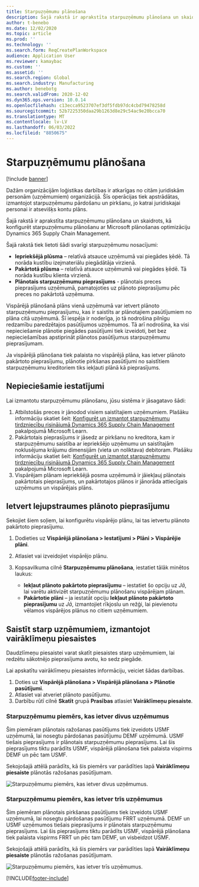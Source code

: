```yaml
---
title: Starpuzņēmumu plānošana
description: Šajā rakstā ir aprakstīta starpuzņēmumu plānošana un skaidrots, kā konfigurēt starpuzņēmumu plānošanu ar Microsoft plānošanas optimizāciju Dynamics 365 Supply Chain Management.
author: t-benebo
ms.date: 12/02/2020
ms.topic: article
ms.prod: ''
ms.technology: ''
ms.search.form: ReqCreatePlanWorkspace
audience: Application User
ms.reviewer: kamaybac
ms.custom: ''
ms.assetid: ''
ms.search.region: Global
ms.search.industry: Manufacturing
ms.author: benebotg
ms.search.validFrom: 2020-12-02
ms.dyn365.ops.version: 10.0.14
ms.openlocfilehash: c13ecca9523707ef3df5fdb97dc4cbd79478258d
ms.sourcegitcommit: 52b7225350daa29b1263d8e29c54ac9e20bcca70
ms.translationtype: MT
ms.contentlocale: lv-LV
ms.lasthandoff: 06/03/2022
ms.locfileid: "8850675"
---
```

# <a name="intercompany-planning"></a>Starpuzņēmumu plānošana

[!include [banner](../../includes/banner.md)]

Dažām organizācijām loģistikas darbības ir atkarīgas no citām juridiskām personām (uzņēmumiem) organizācijā. Šīs operācijas tiek apstrādātas, izmantojot starpuzņēmumu pārdošanu un pirkšanu, jo katrai juridiskajai personai ir atsevišķs kontu plāns.

Šajā rakstā ir aprakstīta starpuzņēmumu plānošana un skaidrots, kā konfigurēt starpuzņēmumu plānošanu ar Microsoft plānošanas optimizāciju Dynamics 365 Supply Chain Management.

Šajā rakstā tiek lietoti šādi svarīgi starpuzņēmumu nosacījumi:

- **Iepriekšējā plūsma** – relatīvā atsauce uzņēmumā vai piegādes ķēdē. Tā norāda kustību izejmateriālu piegādātāja virzienā.
- **Pakārtotā plūsma** – relatīvā atsauce uzņēmumā vai piegādes ķēdē. Tā norāda kustību klienta virzienā.
- **Plānotais starpuzņēmumu pieprasījums** - plānotais preces pieprasījums uzņēmumā, pamatojoties uz plānoto pieprasījumu pēc preces no pakārtotā uzņēmuma.

Vispārējā plānošanā plāns vienā uzņēmumā var ietvert plānoto starpuzņēmumu pieprasījumu, kas ir saistīts ar plānotajiem pasūtījumiem no plāna citā uzņēmumā. Šī iespēja ir noderīga, jo tā nodrošina pilnīgu redzamību paredzētajos pasūtījumos uzņēmumos. Tā arī nodrošina, ka visi nepieciešamie plānotie piegādes pasūtījumi tiek izveidoti, bet bez nepieciešamības apstiprināt plānotos pasūtījumus starpuzņēmumu pieprasījumam.

Ja vispārējā plānošana tiek palaista no vispārējā plāna, kas ietver plānoto pakārtoto pieprasījumu, plānotie pirkšanas pasūtījumi no saistītiem starpuzņēmumu kreditoriem tiks iekļauti plānā kā pieprasījums.

## <a name="required-setup"></a>Nepieciešamie iestatījumi

Lai izmantotu starpuzņēmumu plānošanu, jūsu sistēma ir jāsagatavo šādi:

1. Atbilstošās preces ir jānodod visiem saistītajiem uzņēmumiem. Plašāku informāciju skatiet šeit: [Konfigurēt un izmantot starpuzņēmumu tirdzniecību risinājumā Dynamics 365 Supply Chain Management](/learn/modules/configure-use-intercompany-trade-dyn365-supply-chain-mgmt/) pakalpojumā Microsoft Learn.
1. Pakārtotais pieprasījums ir jāsedz ar pirkšanu no kreditora, kam ir starpuzņēmumu saistība ar iepriekšējo uzņēmumu un saistītajām noklusējuma krājumu dimensijām (vieta un noliktava) debitoram. Plašāku informāciju skatiet šeit: [Konfigurēt un izmantot starpuzņēmumu tirdzniecību risinājumā Dynamics 365 Supply Chain Management](/learn/modules/configure-use-intercompany-trade-dyn365-supply-chain-mgmt/) pakalpojumā Microsoft Learn.
1. Vispārējam plānam iepriekšējā posma uzņēmumā ir jāiekļauj plānotais pakārtotais pieprasījums, un pakārtotajos plānos ir jānorāda attiecīgais uzņēmums un vispārējais plāns.

## <a name="include-planned-downstream-demand"></a>Ietvert lejupstraumes plānoto pieprasījumu

Sekojiet šiem soļiem, lai konfigurētu vispārējo plānu, lai tas ietvertu plānoto pakārtoto pieprasījumu.

1. Dodieties uz **Vispārējā plānošana \> Iestatījumi \> Plāni \> Vispārējie plāni**.
1. Atlasiet vai izveidojiet vispārējo plānu.
1. Kopsavilkuma cilnē **Starpuzņēmumu plānošana**, iestatiet tālāk minētos laukus:

    - **Iekļaut plānoto pakārtoto pieprasījumu** – iestatiet šo opciju uz *Jā*, lai varētu aktivizēt starpuzņēmumu plānošanu vispārējam plānam.
    - **Pakārtotie plāni** – ja iestatāt opciju **Iekļaut plānoto pakārtoto pieprasījumu** uz *Jā*, izmantojiet rīkjoslu un režģi, lai pievienotu vēlamos vispārējos plānus no citiem uzņēmumiem.

## <a name="peg-across-companies-by-using-multilevel-pegging"></a>Saistīt starp uzņēmumiem, izmantojot vairāklīmeņu piesaistes

Daudzlīmeņu piesaistei varat skatīt piesaistes starp uzņēmumiem, lai redzētu sākotnējo pieprasījuma avotu, ko sedz piegāde.

Lai apskatītu vairāklīmeņu piesaistes informāciju, veiciet šādas darbības.

1. Doties uz **Vispārējā plānošana \> Vispārējā plānošana \> Plānotie pasūtījumi**.
1. Atlasiet vai atveriet plānoto pasūtījumu.
1. Darbību rūtī cilnē **Skatīt** grupā **Prasības** atlasiet **Vairāklīmeņu piesaiste**.

### <a name="intercompany-example-that-involves-two-companies"></a>Starpuzņēmumu piemērs, kas ietver divus uzņēmumus

Šim piemēram plānotais ražošanas pasūtījums tiek izveidots USMF uzņēmumā, lai nosegtu pārdošanas pasūtījumu DEMF uzņēmumā. USMF tiešais pieprasījums ir plānotais starpuzņēmumu pieprasījums. Lai šis pieprasījums tiktu parādīts USMF, vispārējā plānošana tiek palaista vispirms DEMF un pēc tam USMF.

Sekojošajā attēlā parādīts, kā šis piemērs var parādīties lapā **Vairāklīmeņu piesaiste** plānotās ražošanas pasūtījumam.

![Starpuzņēmumu piemērs, kas ietver divus uzņēmumus.](media/IntercompanyPlanning1.png)

### <a name="intercompany-example-that-involves-three-companies"></a>Starpuzņēmumu piemērs, kas ietver trīs uzņēmumus

Šim piemēram plānotais pirkšanas pasūtījums tiek izveidots USMF uzņēmumā, lai nosegtu pārdošanas pasūtījumu FRRT uzņēmumā. DEMF un USMF uzņēmumos tiešais pieprasījums ir plānotais starpuzņēmumu pieprasījums. Lai šis pieprasījums tiktu parādīts USMF, vispārējā plānošana tiek palaista vispirms FRRT un pēc tam DEMF, un visbeidzot USMF.

Sekojošajā attēlā parādīts, kā šis piemērs var parādīties lapā **Vairāklīmeņu piesaiste** plānotās ražošanas pasūtījumam.

![Starpuzņēmumu piemērs, kas ietver trīs uzņēmumus.](media/IntercompanyPlanning2.png)


[!INCLUDE[footer-include](../../../includes/footer-banner.md)]